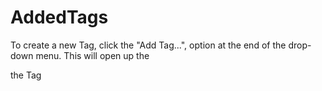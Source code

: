 # AddedTags
To create a new Tag, click the "Add Tag...", option at the end of the drop-down menu. This will open up the

the Tag
